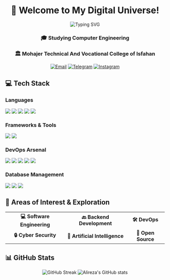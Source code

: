 <div align="center">
  
# 🚀 Welcome to My Digital Universe! 

<img src="https://readme-typing-svg.herokuapp.com?font=Fira+Code&pause=1000&color=2196F3&center=true&vCenter=true&width=435&lines=Hi+there%2C+I'm+Alireza+Saffariyan!;A+Computer+Engineering+Student;Always+learning+new+things" alt="Typing SVG" />

### 🎓 Studying Computer Engineering 
### 🏛️ Mohajer Technical And Vocational College of Isfahan

[![Email](https://img.shields.io/badge/Gmail-ar.saffariyan%40gmail.com-EA4335?style=for-the-badge&logo=gmail&logoColor=white)](mailto:ar.saffariyan@gmail.com)
[![Telegram](https://img.shields.io/badge/Telegram-AlirezaSaffariyan-26A5E4?style=for-the-badge&logo=telegram&logoColor=white)](https://t.me/AlirezaSaffariyan)
[![Instagram](https://img.shields.io/badge/Instagram-ar.saffariyan-E4405F?style=for-the-badge&logo=instagram&logoColor=white)](https://instagram.com/ar.saffariyan)

</div>

## 💻 Tech Stack

### Languages
<p align="left">
<img src="https://img.shields.io/badge/Python-★★★★☆-3776AB?style=for-the-badge&logo=python&logoColor=white"/>
<img src="https://img.shields.io/badge/Bash-★★★☆☆-4EAA25?style=for-the-badge&logo=gnu-bash&logoColor=white"/>
<img src="https://img.shields.io/badge/C%23-★★☆☆☆-239120?style=for-the-badge&logo=c-sharp&logoColor=white"/>
<img src="https://img.shields.io/badge/Java-★★☆☆☆-007396?style=for-the-badge&logo=java&logoColor=white"/>
<img src="https://img.shields.io/badge/JavaScript-★☆☆☆☆-F7DF1E?style=for-the-badge&logo=javascript&logoColor=black"/>
</p>

### Frameworks & Tools
<p align="left">
<img src="https://img.shields.io/badge/FastAPI-★★★★☆-009688?style=for-the-badge&logo=fastapi&logoColor=white"/>
<img src="https://img.shields.io/badge/Django-★★☆☆☆-092E20?style=for-the-badge&logo=django&logoColor=white"/>
</p>

### DevOps Arsenal
<p align="left">
<img src="https://img.shields.io/badge/Linux-★★★★☆-FCC624?style=for-the-badge&logo=linux&logoColor=black"/>
<img src="https://img.shields.io/badge/Docker-★★★☆☆-2496ED?style=for-the-badge&logo=docker&logoColor=white"/>
<img src="https://img.shields.io/badge/Kubernetes-★★☆☆☆-326CE5?style=for-the-badge&logo=kubernetes&logoColor=white"/>
<img src="https://img.shields.io/badge/Git-★★★★☆-F05032?style=for-the-badge&logo=git&logoColor=white"/>
<img src="https://img.shields.io/badge/CI%2FCD-★☆☆☆☆-2088FF?style=for-the-badge&logo=github-actions&logoColor=white"/>
</p>

### Database Management
<p align="left">
<img src="https://img.shields.io/badge/PostgreSQL-★★★☆☆-336791?style=for-the-badge&logo=postgresql&logoColor=white"/>
<img src="https://img.shields.io/badge/MySQL-★★★☆☆-4479A1?style=for-the-badge&logo=mysql&logoColor=white"/>
<img src="https://img.shields.io/badge/MongoDB-★★☆☆☆-47A248?style=for-the-badge&logo=mongodb&logoColor=white"/>
</p>

## 🎯 Areas of Interest & Exploration

<div align="center">

<table>
  <tr>
    <td align="center"><b>💻 Software Engineering</b></td>
    <td align="center"><b>🔙 Backend Development</b></td>
    <td align="center"><b>🛠️ DevOps</b></td>
  </tr>
  <tr>
    <td align="center"><b>🔒 Cyber Security</b></td>
    <td align="center"><b>🤖 Artificial Intelligence</b></td>
    <td align="center"><b>🌟 Open Source</b></td>
  </tr>
</table>

</div>

## 📊 GitHub Stats

<div align="center">
  
![GitHub Streak](https://github-readme-streak-stats.herokuapp.com/?user=AlirezaSaffariyan&theme=dark)
![Alireza's GitHub stats](https://github-readme-stats.vercel.app/api?username=AlirezaSaffariyan&theme=catppuccin_mocha&show_icons=true)

</div>
